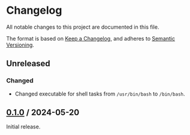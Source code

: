 # Changelog

All notable changes to this project are documented in this file.

The format is based on [Keep a Changelog](https://keepachangelog.com/en/1.1.0),
and adheres to [Semantic Versioning](https://semver.org/spec/v2.0.0).

## Unreleased

### Changed

- Changed executable for shell tasks from `/usr/bin/bash` to `/bin/bash`.

## [0.1.0](https://github.com/trallnag/ansible-role-aws-sam-cli/compare/25fe7a005901b3ab35131672700edfe869ed15dc...v0.1.0) / 2024-05-20

Initial release.
